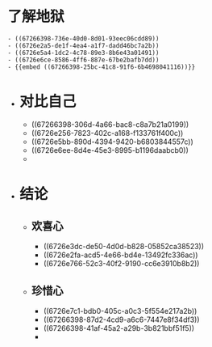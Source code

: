 # 了解地狱
	- ((67266398-736e-40d0-8d01-93eec06cdd89))
	- ((6726e2a5-de1f-4ea4-a1f7-dadd46bc7a2b))
	- ((6726e5a4-1dc2-4c78-89e3-8b6e43a01491))
	- ((6726e6ce-8586-4ff6-887e-67be2bafb7dd))
	- {{embed ((67266398-25bc-41c8-91f6-6b4698041116))}}
- # 对比自己
	- ((67266398-306d-4a66-bac8-c8a7b21a0199))
	- ((6726e256-7823-402c-a168-f133761f400c))
	- ((6726e5bb-890d-4394-9420-b6803844557c))
	- ((6726e6ee-8d4e-45e3-8995-b1196daabcb0))
	-
- # 结论
	- ## 欢喜心
		- ((6726e3dc-de50-4d0d-b828-05852ca38523))
		- ((6726e2fa-acd5-4e66-bd4e-13492fc336ac))
		- ((6726e766-52c3-40f2-9190-cc6e3910b8b2))
	- ## 珍惜心
		- ((6726e7c1-bdb0-405c-a0c3-5f554e217a2b))
		- ((67266398-87d2-4cd9-a6c6-7447e8f34df3))
		- ((67266398-41af-45a2-a29b-3b821bbf51f5))
		-